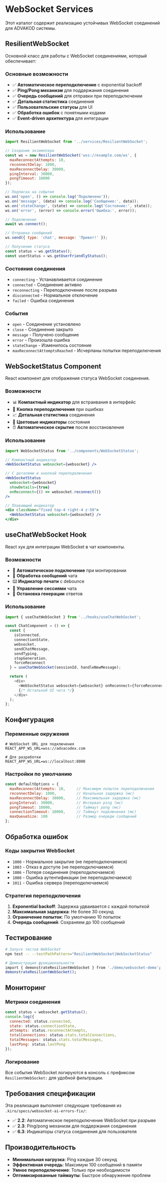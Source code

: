 # WebSocket Services

Этот каталог содержит реализацию устойчивых WebSocket соединений для ADVAKOD системы.

## ResilientWebSocket

Основной класс для работы с WebSocket соединениями, который обеспечивает:

### Основные возможности

- ✅ **Автоматическое переподключение** с exponential backoff
- ✅ **Ping/Pong механизм** для поддержания соединения
- ✅ **Очередь сообщений** для отправки при переподключении
- ✅ **Детальная статистика** соединения
- ✅ **Пользовательские статусы** для UI
- ✅ **Обработка ошибок** с понятными кодами
- ✅ **Event-driven архитектура** для интеграции

### Использование

```javascript
import ResilientWebSocket from '../services/ResilientWebSocket';

// Создание экземпляра
const ws = new ResilientWebSocket('wss://example.com/ws', {
  maxReconnectAttempts: 10,
  reconnectDelay: 1000,
  maxReconnectDelay: 30000,
  pingInterval: 30000,
  pongTimeout: 10000
});

// Подписка на события
ws.on('open', () => console.log('Подключено'));
ws.on('message', (data) => console.log('Сообщение:', data));
ws.on('stateChange', (state) => console.log('Состояние:', state));
ws.on('error', (error) => console.error('Ошибка:', error));

// Подключение
await ws.connect();

// Отправка сообщений
ws.send({ type: 'chat', message: 'Привет!' });

// Получение статуса
const status = ws.getStatus();
const userStatus = ws.getUserFriendlyStatus();
```

### Состояния соединения

- `connecting` - Устанавливается соединение
- `connected` - Соединение активно
- `reconnecting` - Переподключение после разрыва
- `disconnected` - Нормальное отключение
- `failed` - Ошибка соединения

### События

- `open` - Соединение установлено
- `close` - Соединение закрыто
- `message` - Получено сообщение
- `error` - Произошла ошибка
- `stateChange` - Изменилось состояние
- `maxReconnectAttemptsReached` - Исчерпаны попытки переподключения

## WebSocketStatus Component

React компонент для отображения статуса WebSocket соединения.

### Возможности

- 📊 **Компактный индикатор** для встраивания в интерфейс
- 🔄 **Кнопка переподключения** при ошибках
- 📈 **Детальная статистика** соединения
- 🎨 **Цветовые индикаторы** состояния
- ⏰ **Автоматическое скрытие** после восстановления

### Использование

```jsx
import WebSocketStatus from '../components/WebSocketStatus';

// Компактный индикатор
<WebSocketStatus websocket={websocket} />

// С деталями и кнопкой переподключения
<WebSocketStatus 
  websocket={websocket}
  showDetails={true}
  onReconnect={() => websocket.reconnect()}
/>

// Плавающий индикатор
<div className="fixed top-4 right-4 z-50">
  <WebSocketStatus websocket={websocket} />
</div>
```

## useChatWebSocket Hook

React хук для интеграции WebSocket в чат компоненты.

### Возможности

- 🔌 **Автоматическое подключение** при монтировании
- 💬 **Обработка сообщений** чата
- ⌨️ **Индикатор печати** с debounce
- 🔄 **Управление сессиями** чата
- 🛑 **Остановка генерации** ответов

### Использование

```javascript
import { useChatWebSocket } from '../hooks/useChatWebSocket';

const ChatComponent = () => {
  const {
    isConnected,
    connectionState,
    websocket,
    sendChatMessage,
    sendTyping,
    stopGeneration,
    forceReconnect
  } = useChatWebSocket(sessionId, handleNewMessage);

  return (
    <div>
      <WebSocketStatus websocket={websocket} onReconnect={forceReconnect} />
      {/* Остальной UI чата */}
    </div>
  );
};
```

## Конфигурация

### Переменные окружения

```env
# WebSocket URL для подключения
REACT_APP_WS_URL=wss://advacodex.com

# Для разработки
REACT_APP_WS_URL=ws://localhost:8000
```

### Настройки по умолчанию

```javascript
const defaultOptions = {
  maxReconnectAttempts: 10,     // Максимум попыток переподключения
  reconnectDelay: 1000,         // Начальная задержка (мс)
  maxReconnectDelay: 30000,     // Максимальная задержка (мс)
  pingInterval: 30000,          // Интервал ping (мс)
  pongTimeout: 10000,           // Таймаут pong (мс)
  connectionTimeout: 10000,     // Таймаут подключения (мс)
  maxQueueSize: 100             // Размер очереди сообщений
};
```

## Обработка ошибок

### Коды закрытия WebSocket

- `1000` - Нормальное закрытие (не переподключаемся)
- `1003` - Отказ в доступе (не переподключаемся)
- `1006` - Потеря соединения (переподключаемся)
- `1008` - Ошибка аутентификации (не переподключаемся)
- `1011` - Ошибка сервера (переподключаемся)

### Стратегия переподключения

1. **Exponential backoff**: Задержка удваивается с каждой попыткой
2. **Максимальная задержка**: Не более 30 секунд
3. **Ограничение попыток**: По умолчанию 10 попыток
4. **Очередь сообщений**: Сохраняем до 100 сообщений

## Тестирование

```bash
# Запуск тестов WebSocket
npm test -- --testPathPattern="ResilientWebSocket|WebSocketStatus"

# Демонстрация функциональности
import { demonstrateResilientWebSocket } from './demo/websocket-demo';
demonstrateResilientWebSocket();
```

## Мониторинг

### Метрики соединения

```javascript
const status = websocket.getStatus();
console.log({
  connected: status.connected,
  state: status.connectionState,
  attempts: status.reconnectAttempts,
  totalConnections: status.stats.totalConnections,
  totalMessages: status.stats.totalMessages,
  lastPong: status.lastPong
});
```

### Логирование

Все события WebSocket логируются в консоль с префиксом `ResilientWebSocket:` для удобной фильтрации.

## Требования спецификации

Эта реализация выполняет следующие требования из `.kiro/specs/websocket-ai-errors-fix/`:

- ✅ **2.2**: Автоматическое переподключение WebSocket при разрыве
- ✅ **2.3**: Ping/pong механизм для поддержания соединения  
- ✅ **6.3**: Индикаторы статуса соединения для пользователя

## Производительность

- **Минимальная нагрузка**: Ping каждые 30 секунд
- **Эффективная очередь**: Максимум 100 сообщений в памяти
- **Умное переподключение**: Только при необходимости
- **Оптимизированные таймауты**: Быстрое обнаружение проблем